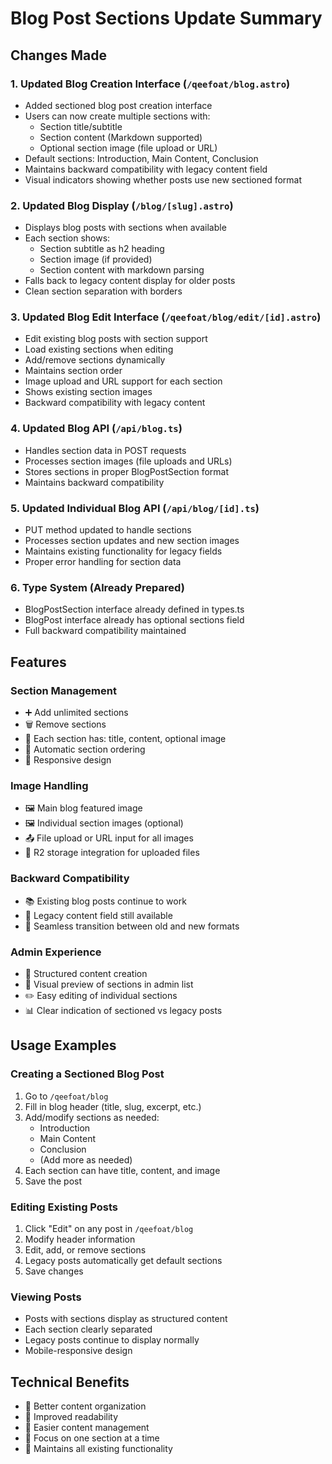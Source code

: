 # Blog Post Sections Update Summary

## Changes Made

### 1. Updated Blog Creation Interface (`/qeefoat/blog.astro`)
- Added sectioned blog post creation interface
- Users can now create multiple sections with:
  - Section title/subtitle
  - Section content (Markdown supported)  
  - Optional section image (file upload or URL)
- Default sections: Introduction, Main Content, Conclusion
- Maintains backward compatibility with legacy content field
- Visual indicators showing whether posts use new sectioned format

### 2. Updated Blog Display (`/blog/[slug].astro`)
- Displays blog posts with sections when available
- Each section shows:
  - Section subtitle as h2 heading
  - Section image (if provided)
  - Section content with markdown parsing
- Falls back to legacy content display for older posts
- Clean section separation with borders

### 3. Updated Blog Edit Interface (`/qeefoat/blog/edit/[id].astro`)
- Edit existing blog posts with section support
- Load existing sections when editing
- Add/remove sections dynamically
- Maintains section order
- Image upload and URL support for each section
- Shows existing section images
- Backward compatibility with legacy content

### 4. Updated Blog API (`/api/blog.ts`)
- Handles section data in POST requests
- Processes section images (file uploads and URLs)
- Stores sections in proper BlogPostSection format
- Maintains backward compatibility

### 5. Updated Individual Blog API (`/api/blog/[id].ts`)
- PUT method updated to handle sections
- Processes section updates and new section images
- Maintains existing functionality for legacy fields
- Proper error handling for section data

### 6. Type System (Already Prepared)
- BlogPostSection interface already defined in types.ts
- BlogPost interface already has optional sections field
- Full backward compatibility maintained

## Features

### Section Management
- ➕ Add unlimited sections
- 🗑️ Remove sections
- 📝 Each section has: title, content, optional image
- 🔄 Automatic section ordering
- 📱 Responsive design

### Image Handling  
- 🖼️ Main blog featured image
- 🖼️ Individual section images (optional)
- 📤 File upload or URL input for all images
- 💾 R2 storage integration for uploaded files

### Backward Compatibility
- 📚 Existing blog posts continue to work
- 🔄 Legacy content field still available
- 🎨 Seamless transition between old and new formats

### Admin Experience
- 🎯 Structured content creation
- 👀 Visual preview of sections in admin list
- ✏️ Easy editing of individual sections
- 📊 Clear indication of sectioned vs legacy posts

## Usage Examples

### Creating a Sectioned Blog Post
1. Go to `/qeefoat/blog`
2. Fill in blog header (title, slug, excerpt, etc.)
3. Add/modify sections as needed:
   - Introduction
   - Main Content  
   - Conclusion
   - (Add more as needed)
4. Each section can have title, content, and image
5. Save the post

### Editing Existing Posts
1. Click "Edit" on any post in `/qeefoat/blog`
2. Modify header information
3. Edit, add, or remove sections
4. Legacy posts automatically get default sections
5. Save changes

### Viewing Posts
- Posts with sections display as structured content
- Each section clearly separated
- Legacy posts continue to display normally
- Mobile-responsive design

## Technical Benefits
- 🎨 Better content organization
- 📱 Improved readability  
- 🔧 Easier content management
- 🎯 Focus on one section at a time
- 🔄 Maintains all existing functionality

